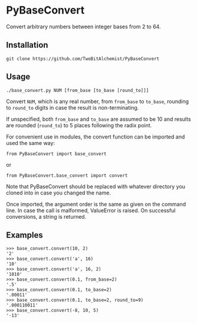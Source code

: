 PyBaseConvert
=============

Convert arbitrary numbers between integer bases from 2 to 64.

Installation
------------

    git clone https://github.com/TwoBitAlchemist/PyBaseConvert

Usage
-----

    ./base_convert.py NUM [from_base [to_base [round_to]]]

Convert `NUM`, which is any real number, from `from_base` to `to_base`,
rounding to `round_to` digits in case the result is non-terminating.

If unspecified, both `from_base` and `to_base` are assumed to be 10 and
results are rounded (`round_to`) to 5 places following the radix point.

For convenient use in modules, the convert function can be imported and
used the same way:

    from PyBaseConvert import base_convert

or

    from PyBaseConvert.base_convert import convert

Note that PyBaseConvert should be replaced with whatever directory you
cloned into in case you changed the name.

Once imported, the argument order is the same as given on the command
line. In case the call is malformed, ValueError is raised. On successful
conversions, a string is returned.

Examples
--------

    >>> base_convert.convert(10, 2)
    '2'
    >>> base_convert.convert('a', 16)
    '10'
    >>> base_convert.convert('a', 16, 2)
    '1010'
    >>> base_convert.convert(0.1, from_base=2)
    '.5'
    >>> base_convert.convert(0.1, to_base=2)
    '.00011'
    >>> base_convert.convert(0.1, to_base=2, round_to=9)
    '.000110011'
    >>> base_convert.convert(-8, 10, 5)
    '-13'
